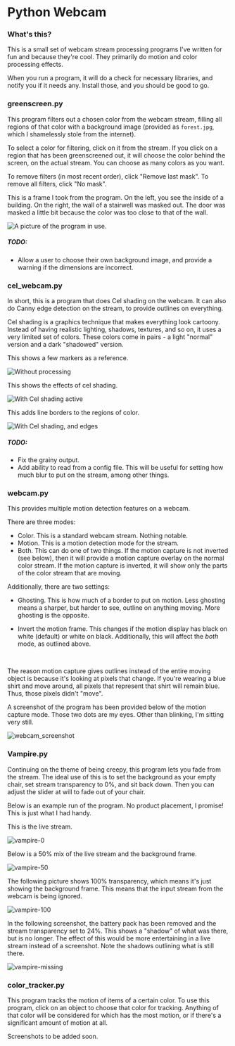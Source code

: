# Python Webcam

### What's this?

This is a small set of webcam stream processing programs I've written for fun and because they're cool. They primarily do motion and color processing effects. 

When you run a program, it will do a check for necessary libraries, and notify you if it needs any. Install those, and you should be good to go.



### greenscreen.py

This program filters out a chosen color from the webcam stream, filling all regions of that color with a background image (provided as `forest.jpg`, which I shamelessly stole from the internet). 

To select a color for filtering, click on it from the stream. If you click on a region that has been greenscreened out, it will choose the color behind the screen, on the actual stream. You can choose as many colors as you want.

To remove filters (in most recent order), click "Remove last mask". To remove all filters, click "No mask".

This is a frame I took from the program. On the left, you see the inside of a building. On the right, the wall of a stairwell was masked out. The door was masked a little bit because the color was too close to that of the wall.

![A picture of the program in use.](screenshots/greenscreen-screenshot.jpg)


##### TODO:

-   Allow a user to choose their own background image, and provide a warning if the dimensions are incorrect.



### cel_webcam.py

In short, this is a program that does Cel shading on the webcam. It can also do Canny edge detection on the stream, to provide outlines on everything. 

Cel shading is a graphics technique that makes everything look cartoony. Instead of having realistic lighting, shadows, textures, and so on, it uses a very limited set of colors. These colors come in pairs - a light "normal" version and a dark "shadowed" version. 

This shows a few markers as a reference.

![Without processing](screenshots/cel-off.png)

This shows the effects of cel shading.

![With Cel shading active](screenshots/cel-on.png)

This adds line borders to the regions of color.

![With Cel shading, and edges](screenshots/cel-edges-on.png)

##### TODO:

-   Fix the grainy output. 
-   Add ability to read from a config file. This will be useful for setting how much blur to put on the stream, among other things. 



### webcam.py

This provides multiple motion detection features on a webcam. 

There are three modes:

-   Color. This is a standard webcam stream. Nothing notable.
-   Motion. This is a motion detection mode for the stream.
-   Both. This can do one of two things. If the motion capture is not inverted (see below), then it will provide a motion capture overlay on the normal color stream. If the motion capture is inverted, it will show only the parts of the color stream that are moving.

Additionally, there are two settings:

-   Ghosting. This is how much of a border to put on motion. Less ghosting means a sharper, but harder to see, outline on anything moving. More ghosting is the opposite.

-   Invert the motion frame. This changes if the motion display has black on white (default) or white on black. Additionally, this will affect the _both_ mode, as outlined above.

    ​

The reason motion capture gives outlines instead of the entire moving object is because it's looking at pixels that change. If you're wearing a blue shirt and move around, all pixels that represent that shirt will remain blue. Thus, those pixels didn't "move". 

A screenshot of the program has been provided below of the motion capture mode. Those two dots are my eyes. Other than blinking, I'm sitting very still.



![webcam_screenshot](screenshots/webcam_screenshot.png)





### Vampire.py

Continuing on the theme of being creepy, this program lets you fade from the stream. The ideal use of this is to set the background as your empty chair, set stream transparency to 0%, and sit back down. Then you can adjust the slider at will to fade out of your chair.

Below is an example run of the program. No product placement, I promise! This is just what I had handy.



This is the live stream.

![vampire-0](screenshots/vampire-0.png)

Below is a 50% mix of the live stream and the background frame. 

![vampire-50](screenshots/vampire-50.png)

The following picture shows 100% transparency, which means it's just showing the background frame. This means that the input stream from the webcam is being ignored. 

![vampire-100](screenshots/vampire-100.png)

In the following screenshot, the battery pack has been removed and the stream transparency set to 24%. This shows a "shadow" of what was there, but is no longer. The effect of this would be more entertaining in a live stream instead of a screenshot. Note the shadows outlining what is still there.

![vampire-missing](screenshots/vampire-missing.png)



### color_tracker.py

This program tracks the motion of items of a certain color. To use this program, click on an object to choose that color for tracking. Anything of that color will be considered for which has the most motion, or if there's a significant amount of motion at all. 

Screenshots to be added soon.



